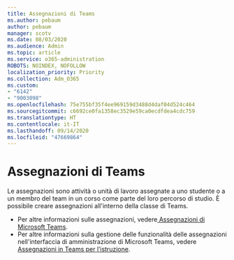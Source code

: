 ```yaml
---
title: Assegnazioni di Teams
ms.author: pebaum
author: pebaum
manager: scotv
ms.date: 08/03/2020
ms.audience: Admin
ms.topic: article
ms.service: o365-administration
ROBOTS: NOINDEX, NOFOLLOW
localization_priority: Priority
ms.collection: Adm_O365
ms.custom:
- "6142"
- "9003098"
ms.openlocfilehash: 75e755bf35f4ee969159d3488d4daf04d524c464
ms.sourcegitcommit: c6692ce0fa1358ec3529e59ca0ecdfdea4cdc759
ms.translationtype: HT
ms.contentlocale: it-IT
ms.lasthandoff: 09/14/2020
ms.locfileid: "47669864"
---
```

# <a name="teams-assignments"></a>Assegnazioni di Teams

Le assegnazioni sono attività o unità di lavoro assegnate a uno studente o a un membro del team in un corso come parte del loro percorso di studio. È possibile creare assegnazioni all'interno della classe di Teams.

- Per altre informazioni sulle assegnazioni, vedere[ Assegnazioni di Microsoft Teams](https://support.microsoft.com/it-IT/office/microsoft-teams-5aa4431a-8a3c-4aa5-87a6-b6401abea114#ID0EAABAAA=Assignments).
- Per altre informazioni sulla gestione delle funzionalità delle assegnazioni nell'interfaccia di amministrazione di Microsoft Teams, vedere [Assegnazioni in Teams per l’istruzione](https://docs.microsoft.com/microsoftteams/expand-teams-across-your-org/assignments-in-teams).